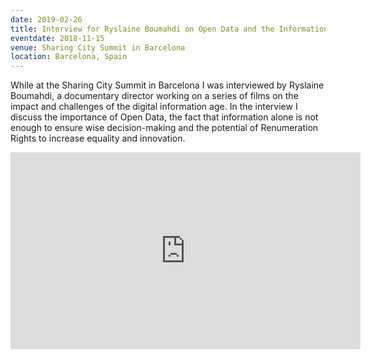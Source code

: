 ```yaml
---
date: 2019-02-26
title: Interview for Ryslaine Boumahdi on Open Data and the Information Age
eventdate: 2018-11-15
venue: Sharing City Summit in Barcelona
location: Barcelona, Spain
---
```


While at the Sharing City Summit in Barcelona I was interviewed by Ryslaine Boumahdi, a documentary director working on a series of films on the impact and challenges of the digital information age. In the interview I discuss the importance of Open Data, the fact that information alone is not enough to ensure wise decision-making and the potential of Renumeration Rights to increase equality and innovation.

<iframe width="560" height="315" src="https://www.youtube.com/embed/fEdS_aUzFu8" frameborder="0" allowfullscreen></iframe>